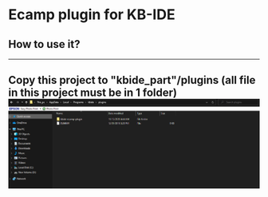 # Ecamp plugin for KB-IDE
## How to use it?
---
  Copy this project to "kbide_part"/plugins (all file in this project must be in 1 folder)
  ![alt text](https://github.com/Tcydus/kbide-ecamp-plugin/blob/master/readme_picture/picture1.png?raw=true)
---